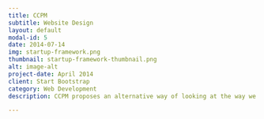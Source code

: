 ```yaml
---
title: CCPM
subtitle: Website Design
layout: default
modal-id: 5
date: 2014-07-14
img: startup-framework.png
thumbnail: startup-framework-thumbnail.png
alt: image-alt
project-date: April 2014
client: Start Bootstrap
category: Web Development
description: CCPM proposes an alternative way of looking at the way we use the devices we rely on the most. What if the the energy we expend and “waste” can be harvested and stored into a battery for later use? Could these typing-powered batteries then be treated as designed objects with their own narratives and sentimental purposes?

---
```

